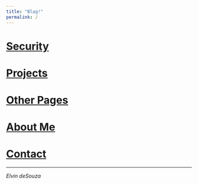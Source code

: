 ```yaml
---
title: "Blag!"
permalink: /
---
```


# [Security](src/security.md)

# [Projects](src/projects.md)

# [Other Pages](src/pages.md)

# [About Me](./src/about.md)

# [Contact](./src/contact.md)

---

_Elvin deSouza_
